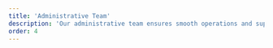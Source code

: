 ```yaml
---
title: 'Administrative Team'
description: 'Our administrative team ensures smooth operations and supports our research mission.'
order: 4
---
```

